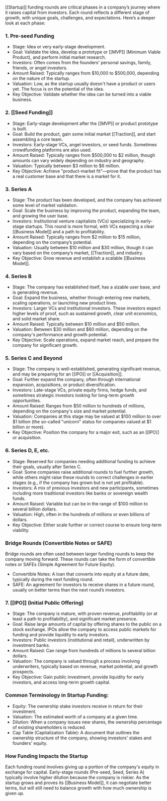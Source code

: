 [[Startup]] funding rounds are critical phases in a company’s journey where it raises capital from investors. Each round reflects a different stage of growth, with unique goals, challenges, and expectations. Here’s a deeper look at each phase:

### 1. Pre-seed Funding
- Stage: Idea or very early-stage development.
- Goal: Validate the idea, develop a prototype or [[MVP]] (Minimum Viable Product), and perform initial market research.
- Investors: Often comes from the founders' personal savings, family, friends, or angel investors.
- Amount Raised: Typically ranges from $10,000 to $500,000, depending on the nature of the startup.
- Valuation: Low, as the startup usually doesn't have a product or users yet. The focus is on the potential of the idea.
- Key Objective: Validate whether the idea can be turned into a viable business.

### 2. [[Seed Funding]]
- Stage: Early-stage development after the [[MVP]] or product prototype is built.
- Goal: Build the product, gain some initial market [[Traction]], and start assembling a core team.
- Investors: Early-stage VCs, angel investors, or seed funds. Sometimes crowdfunding platforms are also used.
- Amount Raised: Typically ranges from $500,000 to $2 million, though amounts can vary widely depending on industry and geography.
- Valuation: Typically between $3 million to $6 million.
- Key Objective: Achieve "product-market fit"—prove that the product has a real customer base and that there is a market for it.

### 3. Series A
- Stage: The product has been developed, and the company has achieved some level of market validation.
- Goal: Scale the business by improving the product, expanding the team, and growing the user base.
- Investors: Institutional venture capitalists (VCs) specializing in early-stage startups. This round is more formal, with VCs expecting a clear [[Business Model]] and a path to profitability.
- Amount Raised: Typically ranges from $2 million to $15 million, depending on the company’s potential.
- Valuation: Usually between $10 million and $30 million, though it can vary based on the company’s market, [[Traction]], and industry.
- Key Objective: Grow revenue and establish a scalable [[Business Model]].

### 4. Series B
- Stage: The company has established itself, has a sizable user base, and is generating revenue.
- Goal: Expand the business, whether through entering new markets, scaling operations, or launching new product lines.
- Investors: Larger VCs and institutional investors. These investors expect higher levels of proof, such as sustained growth, clear unit economics, and solid market share.
- Amount Raised: Typically between $10 million and $50 million.
- Valuation: Between $30 million and $60 million, depending on the company's performance and growth potential.
- Key Objective: Scale operations, expand market reach, and prepare the company for significant growth.

### 5. Series C and Beyond
- Stage: The company is well-established, generating significant revenue, and may be preparing for an [[IPO]] or [[Acquisition]].
- Goal: Further expand the company, often through international expansion, acquisitions, or product diversification.
- Investors: Late-stage VCs, private equity firms, hedge funds, and sometimes strategic investors looking for long-term growth opportunities.
- Amount Raised: Ranges from $50 million to hundreds of millions, depending on the company's size and market potential.
- Valuation: Companies at this stage may be valued at $100 million to over $1 billion (the so-called "unicorn" status for companies valued at $1 billion or more).
- Key Objective: Position the company for a major exit, such as an [[IPO]] or acquisition.

### 6. Series D, E, etc.
- Stage: Reserved for companies needing additional funding to achieve their goals, usually after Series C.
- Goal: Some companies raise additional rounds to fuel further growth, while others might raise these rounds to correct challenges in earlier stages (e.g., if the company has grown but is not yet profitable).
- Investors: A mix of previous investors and new participants, sometimes including more traditional investors like banks or sovereign wealth funds.
- Amount Raised: Variable but can be in the range of $100 million to several billion dollars.
- Valuation: High, often in the hundreds of millions or even billions of dollars.
- Key Objective: Either scale further or correct course to ensure long-term viability.

### Bridge Rounds (Convertible Notes or SAFE)
Bridge rounds are often used between larger funding rounds to keep the company moving forward. These rounds can take the form of convertible notes or SAFEs (Simple Agreement for Future Equity).

- Convertible Notes: A loan that converts into equity at a future date, typically during the next funding round.
- SAFE: An agreement for investors to receive shares in a future round, usually on better terms than the next round’s investors.

### 7. [[IPO]] (Initial Public Offering)
- Stage: The company is mature, with proven revenue, profitability (or at least a path to profitability), and significant market presence.
- Goal: Raise large amounts of capital by offering shares to the public on a stock exchange. IPOs allow the company to access public markets for funding and provide liquidity to early investors.
- Investors: Public investors (institutional and retail), underwritten by investment banks.
- Amount Raised: Can range from hundreds of millions to several billion dollars.
- Valuation: The company is valued through a process involving underwriters, typically based on revenue, market potential, and growth prospects.
- Key Objective: Gain public investment, provide liquidity for early investors, and access long-term growth capital.

### Common Terminology in Startup Funding:
- Equity: The ownership stake investors receive in return for their investment.
- Valuation: The estimated worth of a company at a given time.
- Dilution: When a company issues new shares, the ownership percentage of existing shareholders is reduced.
- Cap Table (Capitalization Table): A document that outlines the ownership structure of the company, showing investors' stakes and founders' equity.

### How Funding Impacts the Startup
Each funding round involves giving up a portion of the company's equity in exchange for capital. Early-stage rounds (Pre-seed, Seed, Series A) typically involve higher dilution because the company is riskier. As the startup grows and proves its [[Business Model]], it can negotiate better terms, but will still need to balance growth with how much ownership is given up.